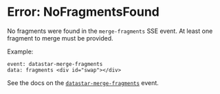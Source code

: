 # Error: NoFragmentsFound

No fragments were found in the `merge-fragments` SSE event. At least one fragment to merge must be provided.

Example:

```
event: datastar-merge-fragments
data: fragments <div id="swap"></div>
```

See the docs on the [`datastar-merge-fragments`](/reference/attribute_plugins#data-datastar-merge-fragments) event.